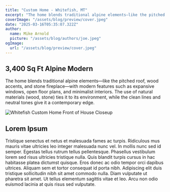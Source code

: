 ```yaml
---
title: "Custom Home - Whitefish, MT"
excerpt: "The home blends traditional alpine elements—like the pitched roof, wood accents, and stone fireplace—with modern features such as expansive windows, open floor plans, and minimalist interiors. The use of natural materials (wood, stone) ties it to its environment, while the clean lines and neutral tones give it a contemporary edge."
coverImage: "/assets/blog/preview/cover.jpeg"
date: "2025-03-16T05:35:07.322Z"
author:
  name: Mike Arnold
  picture: "/assets/blog/authors/joe.jpeg"
ogImage:
  url: "/assets/blog/preview/cover.jpeg"
---
```

## 3,400 Sq Ft Alpine Modern
The home blends traditional alpine elements—like the pitched roof, wood accents, and stone fireplace—with modern features such as expansive windows, open floor plans, and minimalist interiors. The use of natural materials (wood, stone) ties it to its environment, while the clean lines and neutral tones give it a contemporary edge.

![Whitefish Custom Home Front of House Closeup](/assets/blog/preview/alpine32.png)

## Lorem Ipsum

Tristique senectus et netus et malesuada fames ac turpis. Ridiculous mus mauris vitae ultricies leo integer malesuada nunc vel. In mollis nunc sed id semper. Egestas tellus rutrum tellus pellentesque. Phasellus vestibulum lorem sed risus ultricies tristique nulla. Quis blandit turpis cursus in hac habitasse platea dictumst quisque. Eros donec ac odio tempor orci dapibus ultrices. Aliquam sem et tortor consequat id porta nibh. Adipiscing elit duis tristique sollicitudin nibh sit amet commodo nulla. Diam vulputate ut pharetra sit amet. Ut tellus elementum sagittis vitae et leo. Arcu non odio euismod lacinia at quis risus sed vulputate.
